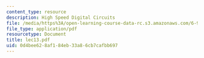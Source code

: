 ```yaml
---
content_type: resource
description: High Speed Digital Circuits
file: /media/https%3A/open-learning-course-data-rc.s3.amazonaws.com/6-976-high-speed-communication-circuits-and-systems-spring-2003/0d4bee628af184eb33a86cb7cafbb697_lec13.pdf
file_type: application/pdf
resourcetype: Document
title: lec13.pdf
uid: 0d4bee62-8af1-84eb-33a8-6cb7cafbb697
---
```

